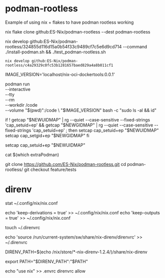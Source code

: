 # podman-rootless
Example of using nix + flakes to have podman rootless working



nix flake clone github:ES-Nix/podman-rootless --dest podman-rootless

nix develop github:ES-Nix/podman-rootless/324855d116d15a0b54f33c9489cf7c5e6d9cd714 --command ./install-podman.sh && ./test_podman-rootless.sh


`nix develop github:ES-Nix/podman-rootless/c4a29329c0fc53b1281657baed829a4a8b011cf1`



IMAGE_VERSION='localhost/nix-oci-dockertools:0.0.1'

podman run \
--interactive \
--tty \
--rm \
--workdir /code \
--volume "$(pwd)":/code \
"$IMAGE_VERSION" bash -c "sudo ls -al && id"



if ! getcap "$NEWUIDMAP" | rg --quiet --case-sensitive --fixed-strings 'cap_setuid=ep' && getcap "$NEWGIDMAP" | rg --quiet --case-sensitive --fixed-strings 'cap_setuid=ep' ; then
  setcap cap_setuid+ep "$NEWUIDMAP"
  setcap cap_setgid+ep "$NEWGIDMAP"
fi

setcap cap_setuid+ep "$NEWUIDMAP"

cat $(which extraPodman)

git clone https://github.com/ES-Nix/podman-rootless.git
cd podman-rootless/
git checkout feature/tests



# direnv


stat ~/.config/nix/nix.conf

echo 'keep-derivations = true' >> ~/.config/nix/nix.conf
echo 'keep-outputs = true' >> ~/.config/nix/nix.conf    

touch ~/.direnvrc                     

echo 'source /run/current-system/sw/share/nix-direnv/direnvrc' >> ~/.direnvrc

DIRENV_PATH=$(echo /nix/store/*-nix-direnv-1.2.4/)/share/nix-direnv

export PATH="$DIRENV_PATH":"$PATH"

echo "use nix" >> .envrc
direnvrc allow
